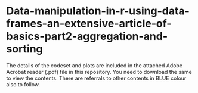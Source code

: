 # Data-manipulation-in-r-using-data-frames-an-extensive-article-of-basics-part2-aggregation-and-sorting

The details of the codeset and plots are included in the attached Adobe Acrobat reader (.pdf) file in this repository. 
You need to download the same to view the contents. There are referrals to other contents in BLUE colour also to follow.
